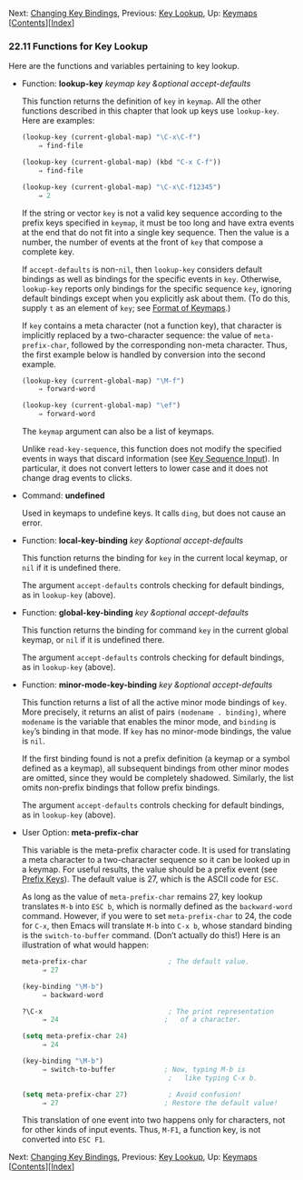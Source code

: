

Next: [Changing Key Bindings](Changing-Key-Bindings.html), Previous: [Key Lookup](Key-Lookup.html), Up: [Keymaps](Keymaps.html)   \[[Contents](index.html#SEC_Contents "Table of contents")]\[[Index](Index.html "Index")]

### 22.11 Functions for Key Lookup

Here are the functions and variables pertaining to key lookup.

*   Function: **lookup-key** *keymap key \&optional accept-defaults*

    This function returns the definition of `key` in `keymap`. All the other functions described in this chapter that look up keys use `lookup-key`. Here are examples:

    ```lisp
    (lookup-key (current-global-map) "\C-x\C-f")
        ⇒ find-file
    ```

    ```lisp
    (lookup-key (current-global-map) (kbd "C-x C-f"))
        ⇒ find-file
    ```

    ```lisp
    (lookup-key (current-global-map) "\C-x\C-f12345")
        ⇒ 2
    ```

    If the string or vector `key` is not a valid key sequence according to the prefix keys specified in `keymap`, it must be too long and have extra events at the end that do not fit into a single key sequence. Then the value is a number, the number of events at the front of `key` that compose a complete key.

    If `accept-defaults` is non-`nil`, then `lookup-key` considers default bindings as well as bindings for the specific events in `key`. Otherwise, `lookup-key` reports only bindings for the specific sequence `key`, ignoring default bindings except when you explicitly ask about them. (To do this, supply `t` as an element of `key`; see [Format of Keymaps](Format-of-Keymaps.html).)

    If `key` contains a meta character (not a function key), that character is implicitly replaced by a two-character sequence: the value of `meta-prefix-char`, followed by the corresponding non-meta character. Thus, the first example below is handled by conversion into the second example.

    ```lisp
    (lookup-key (current-global-map) "\M-f")
        ⇒ forward-word
    ```

    ```lisp
    (lookup-key (current-global-map) "\ef")
        ⇒ forward-word
    ```

    The `keymap` argument can also be a list of keymaps.

    Unlike `read-key-sequence`, this function does not modify the specified events in ways that discard information (see [Key Sequence Input](Key-Sequence-Input.html)). In particular, it does not convert letters to lower case and it does not change drag events to clicks.

<!---->

*   Command: **undefined**

    Used in keymaps to undefine keys. It calls `ding`, but does not cause an error.

<!---->

*   Function: **local-key-binding** *key \&optional accept-defaults*

    This function returns the binding for `key` in the current local keymap, or `nil` if it is undefined there.

    The argument `accept-defaults` controls checking for default bindings, as in `lookup-key` (above).

<!---->

*   Function: **global-key-binding** *key \&optional accept-defaults*

    This function returns the binding for command `key` in the current global keymap, or `nil` if it is undefined there.

    The argument `accept-defaults` controls checking for default bindings, as in `lookup-key` (above).

<!---->

*   Function: **minor-mode-key-binding** *key \&optional accept-defaults*

    This function returns a list of all the active minor mode bindings of `key`. More precisely, it returns an alist of pairs `(modename . binding)`, where `modename` is the variable that enables the minor mode, and `binding` is `key`’s binding in that mode. If `key` has no minor-mode bindings, the value is `nil`.

    If the first binding found is not a prefix definition (a keymap or a symbol defined as a keymap), all subsequent bindings from other minor modes are omitted, since they would be completely shadowed. Similarly, the list omits non-prefix bindings that follow prefix bindings.

    The argument `accept-defaults` controls checking for default bindings, as in `lookup-key` (above).

<!---->

*   User Option: **meta-prefix-char**

    This variable is the meta-prefix character code. It is used for translating a meta character to a two-character sequence so it can be looked up in a keymap. For useful results, the value should be a prefix event (see [Prefix Keys](Prefix-Keys.html)). The default value is 27, which is the ASCII code for `ESC`.

    As long as the value of `meta-prefix-char` remains 27, key lookup translates `M-b` into `ESC b`, which is normally defined as the `backward-word` command. However, if you were to set `meta-prefix-char` to 24, the code for `C-x`, then Emacs will translate `M-b` into `C-x b`, whose standard binding is the `switch-to-buffer` command. (Don’t actually do this!) Here is an illustration of what would happen:

    ```lisp
    meta-prefix-char                    ; The default value.
         ⇒ 27
    ```

    ```lisp
    (key-binding "\M-b")
         ⇒ backward-word
    ```

    ```lisp
    ?\C-x                               ; The print representation
         ⇒ 24                          ;   of a character.
    ```

    ```lisp
    (setq meta-prefix-char 24)
         ⇒ 24
    ```

    ```lisp
    (key-binding "\M-b")
         ⇒ switch-to-buffer            ; Now, typing M-b is
                                        ;   like typing C-x b.

    (setq meta-prefix-char 27)          ; Avoid confusion!
         ⇒ 27                          ; Restore the default value!
    ```

    This translation of one event into two happens only for characters, not for other kinds of input events. Thus, `M-F1`, a function key, is not converted into `ESC F1`.

Next: [Changing Key Bindings](Changing-Key-Bindings.html), Previous: [Key Lookup](Key-Lookup.html), Up: [Keymaps](Keymaps.html)   \[[Contents](index.html#SEC_Contents "Table of contents")]\[[Index](Index.html "Index")]
